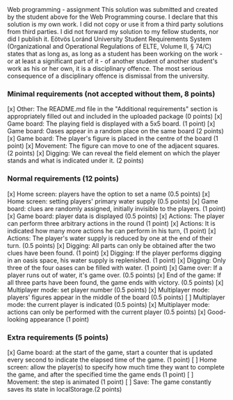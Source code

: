<Ivan Pylypenko>
<RF9R9C>
Web programming - assignment
This solution was submitted and created by the student above for the Web Programming course.
I declare that this solution is my own work. I did not copy or use it from a third party
solutions from third parties. I did not forward my solution to my fellow students, nor did I publish it.
Eötvös Loránd University Student Requirements System
(Organizational and Operational Regulations of ELTE, Volume II, § 74/C) states that as long as,
as long as a student has been working on the work - or at least a significant part of it - of another student
of another student's work as his or her own, it is a disciplinary offence.
The most serious consequence of a disciplinary offence is dismissal from the university.

### Minimal requirements (not accepted without them, 8 points)
[x] Other: The README.md file in the "Additional requirements" section is appropriately filled out and included in the uploaded package (0 points)
[x] Game board: The playing field is displayed with a 5x5 board. (1 point)
[x] Game board: Oases appear in a random place on the same board (2 points)
[x] Game board: The player's figure is placed in the centre of the board (1 point)
[x] Movement: The figure can move to one of the adjacent squares. (2 points)
[x] Digging: We can reveal the field element on which the player stands and what is indicated under it. (2 points)

### Normal requirements (12 points)
[x] Home screen: players have the option to set a name (0.5 points)
[x] Home screen: setting players' primary water supply (0.5 points)
[x] Game board: clues are randomly assigned, initially invisible to the players. (1 point)
[x] Game board: player data is displayed (0.5 points)
[x] Actions: The player can perform three arbitrary actions in the round (1 point)
[x] Actions: It is indicated how many more actions he can perform in his turn, (1 point)
[x] Actions: The player's water supply is reduced by one at the end of their turn. (0.5 points)
[x] Digging: All parts can only be obtained after the two clues have been found. (1 point)
[x] Digging: If the player performs digging in an oasis space, his water supply is replenished. (1 point)
[x] Digging: Only three of the four oases can be filled with water. (1 point)
[x] Game over: If a player runs out of water, it's game over. (0.5 points)
[x] End of the game: If all three parts have been found, the game ends with victory. (0.5 points)
[x] Multiplayer mode: set player number (0.5 points)
[x] Multiplayer mode: players' figures appear in the middle of the board (0.5 points)
[ ] Multiplayer mode: the current player is indicated (0.5 points)
[x] Multiplayer mode: actions can only be performed with the current player (0.5 points)
[x] Good-looking appearance (1 point)

### Extra requirements (5 points)
[x] Game board: at the start of the game, start a counter that is updated every second to indicate the elapsed time of the game. (1 point)
[ ] Home screen: allow the player(s) to specify how much time they want to complete the game, and after the specified time the game ends (1 point)
[ ] Movement: the step is animated (1 point)
[ ] Save: The game constantly saves its state in localStorage.(2 points)